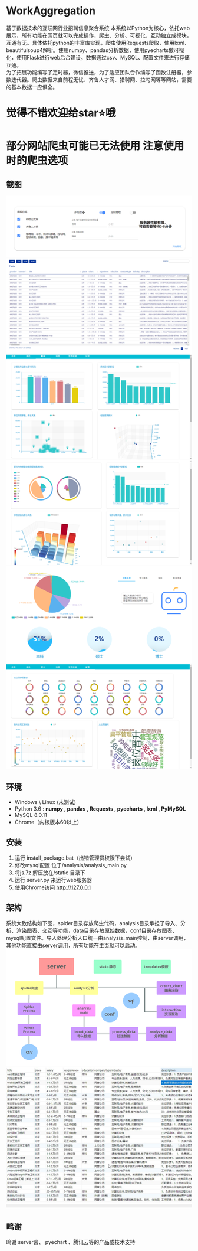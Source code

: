 # WorkAggregation
基于数据技术的互联网行业招聘信息聚合系统
本系统以Python为核心，依托web展示，所有功能在网页就可以完成操作，爬虫、分析、可视化、互动独立成模块，互通有无。具体依托python的丰富库实现，爬虫使用Requests爬取，使用lxml、beautifulsoup4解析。使用numpy、pandas分析数据，使用pyecharts做可视化，使用Flask进行web后台建设。数据通过csv、MySQL、配置文件来进行存储互通。  
为了拓展功能编写了定时器，微信推送，为了适应团队合作编写了函数注册器，参数迭代器。爬虫数据来自前程无忧、齐鲁人才网、猎聘网、拉勾网等等网站，需要的基本数据一应俱全。

# 觉得不错欢迎给star⭐哦



# 部分网站爬虫可能已无法使用 注意使用时的爬虫选项

## 截图
<img  src="https://github.com/xming521/picture/blob/master/QQ截图20200220123347.png"/>  
<img  src="https://github.com/xming521/picture/blob/master/QQ截图20200220123917.png"/>  
<img  src="https://github.com/xming521/picture/blob/master/QQ截图20200220123715.png"/>  
<img  src="https://github.com/xming521/picture/blob/master/QQ截图20200220123555.png"/>  
<img  src="https://github.com/xming521/picture/blob/master/QQ截图20200220124101.png"/>  
<img  src="https://github.com/xming521/picture/blob/master/QQ截图20200220123731.png"/>  



## 环境
- Windows \ Linux (未测试)
- Python 3.6 : **numpy , pandas , Requests , pyecharts , lxml , PyMySQL**
- MySQL 8.0.11  
- Chrome（内核版本60以上）

## 安装
1. 运行 install_package.bat（出错管理员权限下尝试）   
2. 修改mysql配置 位于/analysis/analysis_main.py 
3. 将js.7z 解压放在/static 目录下
4. 运行 server.py 来运行web服务器  
5. 使用Chrome访问 http://127.0.0.1  

## 架构
系统大致结构如下图，spider目录存放爬虫代码，analysis目录承担了导入、分析、渲染图表、交互等功能，data目录存放原始数据，conf目录存放图表、mysql配置文件。导入处理分析入口统一由analysis_main控制，由server调用，其他功能直接由server调用，所有功能在主页就可以启动。
![](https://github.com/xming521/picture/blob/master/job2.png)
![](https://github.com/xming521/picture/blob/master/job1.jpg)




## 鸣谢
鸣谢 server酱、 pyechart 、腾讯云等的产品或技术支持
